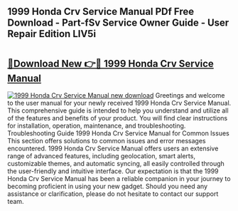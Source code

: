 ## 1999 Honda Crv Service Manual PDf Free Download - Part-fSv Service Owner Guide - User Repair Edition LIV5i

# <h2><a href="http://bc35462.oget.top/?id=1999+Honda+Crv+Service+Manual">🔗Download New 👉🔴 1999 Honda Crv Service Manual</a></h2>

[![1999 Honda Crv Service Manual new download](https://i.imgur.com/5g1atiW.png)](http://bc35462.oget.top/?id=1999+Honda+Crv+Service+Manual)
Greetings and welcome to the user manual for your newly received 1999 Honda Crv Service Manual. This comprehensive guide is intended to help you understand and utilize all of the features and benefits of your product. You will find clear instructions for installation, operation, maintenance, and troubleshooting. Troubleshooting Guide 1999 Honda Crv Service Manual for Common Issues This section offers solutions to common issues and error messages encountered. 1999 Honda Crv Service Manual offers users an extensive range of advanced features, including geolocation, smart alerts, customizable themes, and automatic syncing, all easily controlled through the user-friendly and intuitive interface. Our expectation is that the 1999 Honda Crv Service Manual has been a reliable companion in your journey to becoming proficient in using your new gadget. Should you need any assistance or clarification, please do not hesitate to contact our support team.
